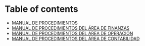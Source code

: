 # Table of contents

* [MANUAL DE PROCEDIMIENTOS](README.md)
* [MANUAL DE PROCEDIMIENTOS DEL ÁREA DE FINANZAS](manual-de-procedimientos-del-area-de-finanzas.md)
* [MANUAL DE PROCEDIMIENTOS DEL ÁREA DE OPERACIÓN](manual-de-procedimientos-del-area-de-operacion.md)
* [MANUAL DE PROCEDIMIENTOS DEL ÁREA DE CONTABILIDAD](manual-de-procedimientos-del-area-de-contabilidad.md)


